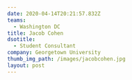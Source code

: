 ```yaml
---
date: 2020-04-14T20:21:57.832Z
teams:
  - Washington DC
title: Jacob Cohen
dsotitle:
  - Student Consultant
company: Georgetown University
thumb_img_path: /images/jacobcohen.jpg
layout: post
---
```

